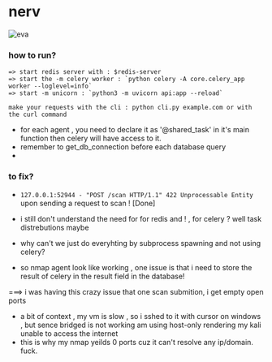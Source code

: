 # nerv
![eva](https://github.com/user-attachments/assets/5336736d-c0ba-40ff-955d-e0acbd50fcfb)

### how to run?
```
=> start redis server with : $redis-server
=> start the -m celery worker : `python celery -A core.celery_app worker --loglevel=info`
=> start -m unicorn : `python3 -m uvicorn api:app --reload`

make your requests with the cli : python cli.py example.com or with the curl command

```




- for each agent , you need to declare it as '@shared_task' in it's main function 
then celery will have access to it.
- remember to get_db_connection before each database query
- 




### to fix?

- `127.0.0.1:52944 - "POST /scan HTTP/1.1" 422 Unprocessable Entity` upon sending a request to scan ! [Done]
- i still don't understand the need for for redis and ! , for celery ? well task distrebutions maybe 
- why can't we just do everyhting by subprocess spawning and not using celery?

- so nmap agent look like working , one issue is that i need to store the result of celery in the result field in the database!



===> i was having this crazy issue that one scan submition, i get empty open ports 
- a bit of context , my vm is slow , so i sshed to it with cursor on windows , but sence bridged is not working am using host-only rendering my kali unable to access the internet
- this is why my nmap yeilds 0 ports cuz it can't resolve any ip/domain. fuck.
